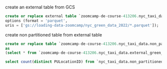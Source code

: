 create an external table from GCS

```sql
create or replace external table `zoomcamp-de-course-413206.nyc_taxi_data.external_green_taxi_data_2022`
options (format = 'parquet',
uris = ['gs://loading-data-zoomcamp/nyc_green_data_2022/*.parquet']);
```

create non partitioned table from external table
```sql
create or replace table `zoomcamp-de-course-413206.nyc_taxi_data.non_partitioned_green_taxi_data_2022`
as 
(select * from `zoomcamp-de-course-413206.nyc_taxi_data.external_green_taxi_data_2022`)
```

```sql
select count(distinct PULocationID) from `nyc_taxi_data.non_partitioned_green_taxi_data_2022`
```